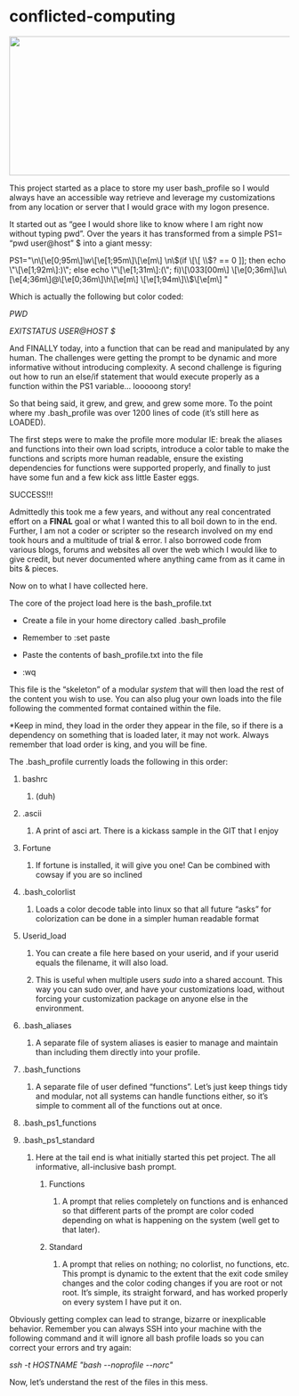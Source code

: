 # conflicted-computing

<img src="http://www.soulpirates.net/wp-content/uploads/2015/04/spy_banner.png" width="624" height="250" />

This project started as a place to store my user bash\_profile so I would always have an accessible way retrieve and leverage my customizations from any location or server that I would grace with my logon presence.

It started out as “gee I would shore like to know where I am right now without typing pwd”. Over the years it has transformed from a simple PS1= “pwd user@host” $ into a giant messy:

PS1="\\n\\\[\\e\[0;95m\\\]\\w\\\[\\e\[1;95m\\\]\\\[\\e\[m\\\] \\n\\$(if \[\[ \\$? == 0 \]\]; then echo \\"\\\[\\e\[1;92m\\\]:)\\"; else echo \\"\\\[\\e\[1;31m\\\]:(\\"; fi)\\\[\\033\[00m\\\] \\\[\\e\[0;36m\\\]\\u\\\[\\e\[4;36m\\\]@\\\[\\e\[0;36m\\\]\\h\\\[\\e\[m\\\] \\\[\\e\[1;94m\\\]\\\\$\\\[\\e\[m\\\] "

Which is actually the following but color coded:

*PWD*

*EXITSTATUS USER@HOST $*

And FINALLY today, into a function that can be read and manipulated by any human. The challenges were getting the prompt to be dynamic and more informative without introducing complexity. A second challenge is figuring out how to run an else/if statement that would execute properly as a function within the PS1 variable… looooong story!

So that being said, it grew, and grew, and grew some more. To the point where my .bash\_profile was over 1200 lines of code (it’s still here as LOADED).

The first steps were to make the profile more modular IE: break the aliases and functions into their own load scripts, introduce a color table to make the functions and scripts more human readable, ensure the existing dependencies for functions were supported properly, and finally to just have some fun and a few kick ass little Easter eggs.

SUCCESS!!!

Admittedly this took me a few years, and without any real concentrated effort on a **FINAL** goal or what I wanted this to all boil down to in the end. Further, I am not a coder or scripter so the research involved on my end took hours and a multitude of trial & error. I also borrowed code from various blogs, forums and websites all over the web which I would like to give credit, but never documented where anything came from as it came in bits & pieces.

Now on to what I have collected here.

The core of the project load here is the bash\_profile.txt

-   Create a file in your home directory called .bash\_profile

-   Remember to :set paste

-   Paste the contents of bash\_profile.txt into the file

-   :wq

This file is the “skeleton” of a modular *system* that will then load the rest of the content you wish to use. You can also plug your own loads into the file following the commented format contained within the file.

\*Keep in mind, they load in the order they appear in the file, so if there is a dependency on something that is loaded later, it may not work. Always remember that load order is king, and you will be fine.

The .bash\_profile currently loads the following in this order:

1.  bashrc

    1.  (duh)

2.  .ascii

    1.  A print of asci art. There is a kickass sample in the GIT that I enjoy

3.  Fortune

    1.  If fortune is installed, it will give you one! Can be combined with cowsay if you are so inclined

4.  .bash\_colorlist

    1.  Loads a color decode table into linux so that all future “asks” for colorization can be done in a simpler human readable format

5.  Userid\_load

    1.  You can create a file here based on your userid, and if your userid equals the filename, it will also load.

    2.  This is useful when multiple users *sudo* into a shared account. This way you can sudo over, and have your customizations load, without forcing your customization package on anyone else in the environment.

6.  .bash\_aliases

    1.  A separate file of system aliases is easier to manage and maintain than including them directly into your profile.

7.  .bash\_functions

    1.  A separate file of user defined “functions”. Let’s just keep things tidy and modular, not all systems can handle functions either, so it’s simple to comment all of the functions out at once.

8.  .bash\_ps1\_functions

9.  .bash\_ps1\_standard

    1.  Here at the tail end is what initially started this pet project. The all informative, all-inclusive bash prompt.

        1.  Functions

            1.  A prompt that relies completely on functions and is enhanced so that different parts of the prompt are color coded depending on what is happening on the system (well get to that later).

        2.  Standard

            1.  A prompt that relies on nothing; no colorlist, no functions, etc. This prompt is dynamic to the extent that the exit code smiley changes and the color coding changes if you are root or not root. It’s simple, its straight forward, and has worked properly on every system I have put it on.

Obviously getting complex can lead to strange, bizarre or inexplicable behavior. Remember you can always SSH into your machine with the following command and it will ignore all bash profile loads so you can correct your errors and try again:

*ssh -t HOSTNAME "bash --noprofile --norc"*

Now, let’s understand the rest of the files in this mess.
